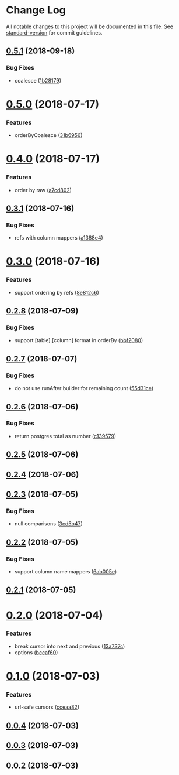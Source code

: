 # Change Log

All notable changes to this project will be documented in this file. See [standard-version](https://github.com/conventional-changelog/standard-version) for commit guidelines.

<a name="0.5.1"></a>
## [0.5.1](https://github.com/olavim/objection-cursor/compare/v0.5.0...v0.5.1) (2018-09-18)


### Bug Fixes

* coalesce ([1b28179](https://github.com/olavim/objection-cursor/commit/1b28179))



<a name="0.5.0"></a>
# [0.5.0](https://github.com/olavim/objection-cursor/compare/v0.4.0...v0.5.0) (2018-07-17)


### Features

* orderByCoalesce ([31b6956](https://github.com/olavim/objection-cursor/commit/31b6956))



<a name="0.4.0"></a>
# [0.4.0](https://github.com/olavim/objection-cursor/compare/v0.3.1...v0.4.0) (2018-07-17)


### Features

* order by raw ([a7cd802](https://github.com/olavim/objection-cursor/commit/a7cd802))



<a name="0.3.1"></a>
## [0.3.1](https://github.com/olavim/objection-cursor/compare/v0.3.0...v0.3.1) (2018-07-16)


### Bug Fixes

* refs with column mappers ([a1388e4](https://github.com/olavim/objection-cursor/commit/a1388e4))



<a name="0.3.0"></a>
# [0.3.0](https://github.com/olavim/objection-cursor/compare/v0.2.8...v0.3.0) (2018-07-16)


### Features

* support ordering by refs ([8e812c6](https://github.com/olavim/objection-cursor/commit/8e812c6))



<a name="0.2.8"></a>
## [0.2.8](https://github.com/olavim/objection-cursor/compare/v0.2.7...v0.2.8) (2018-07-09)


### Bug Fixes

* support [table].[column] format in orderBy ([bbf2080](https://github.com/olavim/objection-cursor/commit/bbf2080))



<a name="0.2.7"></a>
## [0.2.7](https://github.com/olavim/objection-cursor/compare/v0.2.6...v0.2.7) (2018-07-07)


### Bug Fixes

* do not use runAfter builder for remaining count ([55d31ce](https://github.com/olavim/objection-cursor/commit/55d31ce))



<a name="0.2.6"></a>
## [0.2.6](https://github.com/olavim/objection-cursor/compare/v0.2.5...v0.2.6) (2018-07-06)


### Bug Fixes

* return postgres total as number ([c139579](https://github.com/olavim/objection-cursor/commit/c139579))



<a name="0.2.5"></a>
## [0.2.5](https://github.com/olavim/objection-cursor/compare/v0.2.4...v0.2.5) (2018-07-06)



<a name="0.2.4"></a>
## [0.2.4](https://github.com/olavim/objection-cursor/compare/v0.2.3...v0.2.4) (2018-07-06)



<a name="0.2.3"></a>
## [0.2.3](https://github.com/olavim/objection-cursor/compare/v0.2.2...v0.2.3) (2018-07-05)


### Bug Fixes

* null comparisons ([3cd5b47](https://github.com/olavim/objection-cursor/commit/3cd5b47))



<a name="0.2.2"></a>
## [0.2.2](https://github.com/olavim/objection-cursor/compare/v0.2.1...v0.2.2) (2018-07-05)


### Bug Fixes

* support column name mappers ([6ab005e](https://github.com/olavim/objection-cursor/commit/6ab005e))



<a name="0.2.1"></a>
## [0.2.1](https://github.com/olavim/objection-cursor/compare/v0.2.0...v0.2.1) (2018-07-05)



<a name="0.2.0"></a>
# [0.2.0](https://github.com/olavim/objection-cursor/compare/v0.1.0...v0.2.0) (2018-07-04)


### Features

* break cursor into next and previous ([13a737c](https://github.com/olavim/objection-cursor/commit/13a737c))
* options ([bccaf60](https://github.com/olavim/objection-cursor/commit/bccaf60))



<a name="0.1.0"></a>
# [0.1.0](https://github.com/olavim/objection-cursor/compare/v0.0.4...v0.1.0) (2018-07-03)


### Features

* url-safe cursors ([cceaa82](https://github.com/olavim/objection-cursor/commit/cceaa82))



<a name="0.0.4"></a>
## [0.0.4](https://github.com/olavim/objection-cursor/compare/v0.0.2...v0.0.4) (2018-07-03)



<a name="0.0.3"></a>
## [0.0.3](https://github.com/olavim/objection-cursor/compare/v0.0.2...v0.0.3) (2018-07-03)



<a name="0.0.2"></a>
## 0.0.2 (2018-07-03)
